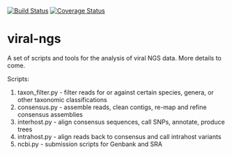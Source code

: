 [![Build Status](https://travis-ci.org/broadinstitute/viral-ngs.svg)](https://travis-ci.org/broadinstitute/viral-ngs)
[![Coverage Status](https://coveralls.io/repos/broadinstitute/viral-ngs/badge.png)](https://coveralls.io/r/broadinstitute/viral-ngs)

viral-ngs
=========

A set of scripts and tools for the analysis of viral NGS data.  More 
details to come.


Scripts:
 1. taxon_filter.py - filter reads for or against certain species, genera,
   or other taxonomic classifications
 2. consensus.py - assemble reads, clean contigs, re-map and refine
   consensus assemblies
 3. interhost.py - align consensus sequences, call SNPs, annotate, produce
   trees
 4. intrahost.py - align reads back to consensus and call intrahost
   variants
 5. ncbi.py - submission scripts for Genbank and SRA

